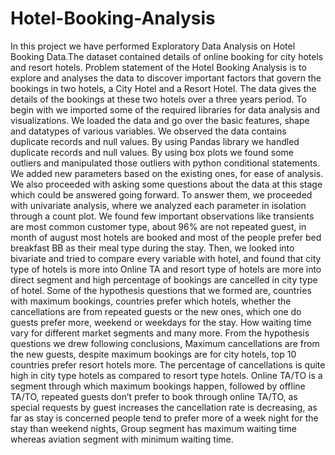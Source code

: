 # Hotel-Booking-Analysis
In this project we have performed Exploratory Data Analysis on Hotel Booking Data.The dataset contained details of online booking for city hotels and resort hotels.
Problem statement of the Hotel Booking Analysis is to explore and analyses the data to discover important factors that govern the bookings in two hotels, a City Hotel and a Resort Hotel. The data gives the details of the bookings at these two hotels over a three years period.
	To begin with we imported some of the required libraries for data analysis and visualizations. We loaded the data and go over the basic features, shape and datatypes of various variables. We observed the data contains duplicate records and null values. By using Pandas library we handled duplicate records and null values. By using box plots we found some outliers and manipulated those outliers with python conditional statements.  We added new parameters based on the existing ones, for ease of analysis. We also proceeded with asking some questions about the data at this stage which could be answered going forward.
To answer them, we proceeded with univariate analysis, where we analyzed each parameter in isolation through a count plot. We found few important observations like transients are most common customer type, about 96% are not repeated guest, in month of august most hotels are booked and most of the people prefer bed breakfast BB as their meal type during the stay.
Then, we looked into bivariate and tried to compare every variable with hotel, and found that city type of hotels is more into Online TA and resort type of hotels are more into direct segment and high percentage of bookings are cancelled in city type of hotel. 
Some of the hypothesis questions that we formed are, countries with maximum bookings, countries prefer which hotels, whether the cancellations are from repeated guests or the new ones, which one do guests prefer more, weekend or weekdays for the stay. How waiting time vary for different market segments and many more.
From the hypothesis questions we drew following conclusions, Maximum cancellations are from the new guests, despite maximum bookings are for city hotels, top 10 countries prefer resort hotels more. The percentage of cancellations is quite high in city type hotels as compared to resort type hotels. Online TA/TO is a segment through which maximum bookings happen, followed by offline TA/TO, repeated guests don’t prefer to book through online TA/TO, as special requests by guest increases the cancellation rate is decreasing, as far as stay is concerned people tend to prefer more of a week night for the stay than weekend nights, Group segment has maximum waiting time whereas aviation segment with minimum waiting time.

